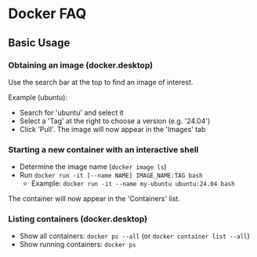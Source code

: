 # Docker FAQ

## Basic Usage

### Obtaining an image (docker.desktop)
Use the search bar at the top to find an image of interest.

Example (ubuntu):
* Search for 'ubuntu' and select it
* Select a 'Tag' at the right to choose a version (e.g. '24.04')
* Click 'Pull'. The image will now appear in the 'Images' tab

### Starting a new container with an interactive shell
* Determine the image name (`docker image ls`)
* Run `docker run -it [--name NAME] IMAGE_NAME:TAG bash`
  * Example: `docker run -it --name my-ubuntu ubuntu:24.04 bash`

The container will now appear in the 'Containers' list. 

### Listing containers (docker.desktop)
* Show all containers: `docker ps --all` (or `docker container list --all`)
* Show running containers: `docker ps`